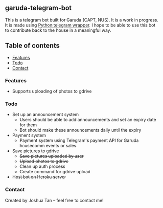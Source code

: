## garuda-telegram-bot

This is a telegram bot built for Garuda (CAPT, NUS). It is a work in progress. It is made using [Python telegram wrapper](https://github.com/python-telegram-bot/python-telegram-bot). I hope to be able to use this bot to contribute back to the house in a meaningful way.

## Table of contents

- [Features](#features)
- [Todo](#todo)
- [Contact](#contact)


### Features

- Supports uploading of photos to gdrive

### Todo

- Set up an announcement system
	- Users should be able to add announcements and set an expiry date for them
	- Bot should make these announcements daily until the expiry
- Payment system
	- Payment system using Telegram's payment API for Garuda housecomm events or sales
- Save pictures to gdrive
	- ~~Save pictures uploaded by user~~
	- ~~Upload photos to gdrive~~
	- Clean up auth process
	- Create command for gdrive upload
- ~~Host bot on Heroku server~~


### Contact

Created by Joshua Tan – feel free to contact me!